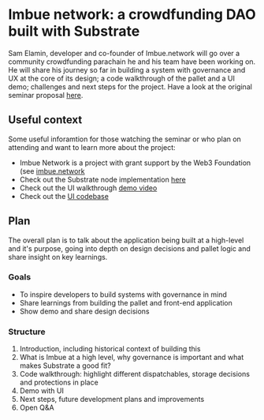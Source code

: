 # Imbue network: a crowdfunding DAO built with Substrate

Sam Elamin, developer and co-founder of Imbue.network will go over a community crowdfunding parachain he and his team have been working on. 
He will share his journey so far in building a system with governance and UX at the core of its design; a code walkthrough of the pallet and a UI demo; challenges and next steps for the project. 
Have a look at the original seminar proposal [here](https://github.com/sacha-l/substrate-seminar/issues/5). 

## Useful context

Some useful inforamtion for those watching the seminar or who plan on attending and want to learn more about the project:

- Imbue Network is a project with grant support by the Web3 Foundation (see [imbue.network](https://www.imbue.network/)
- Check out the Substrate node implementation [here](https://github.com/ImbueNetwork/imbue) 
- Check out the UI walkthrough [demo video](https://www.youtube.com/watch?v=-Q61e3x9eEE)
- Check out the [UI codebase](https://github.com/imbuenetwork/dapp)

## Plan 

The overall plan is to talk about the application being built at a high-level and it's purpose, going into depth on design decisions and pallet logic and share insight on key learnings.

### Goals

* To inspire developers to build systems with governance in mind
* Share learnings from building the pallet and front-end application 
* Show demo and share design decisions

### Structure

1. Introduction, including historical context of building this
2. What is Imbue at a high level, why governance is important and what makes Substrate a good fit?
3. Code walkthrough: highlight different dispatchables, storage decisions and protections in place
4. Demo with UI 
5. Next steps, future development plans and improvements 
6. Open Q&A
